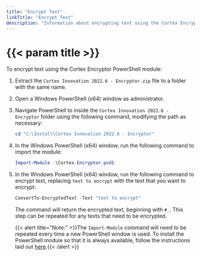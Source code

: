 ```yaml
---
title: "Encrypt Text"
linkTitle: "Encrypt Text"
description: "Information about encrypting text using the Cortex Encryptor."
---
```


# {{< param title >}}

To encrypt text using the Cortex Encryptor PowerShell module:

1. Extract the `Cortex Innovation 2022.6 - Encryptor.zip` file to a folder with the same name.
1. Open a Windows PowerShell (x64) window as administrator.
1. Navigate PowerShell to inside the `Cortex Innovation 2022.6 - Encryptor` folder using the following command, modifying the path as necessary:

    ```powershell
    cd "C:\Install\Cortex Innovation 2022.6 - Encryptor"
    ```

1. In the Windows PowerShell (x64) window, run the following command to import the module:

    ```powershell
    Import-Module .\Cortex.Encryptor.psd1
    ```

1. In the Windows PowerShell (x64) window, run the following command to encrypt text, replacing `text to encrypt` with the text that you want to encrypt:

    ```powershell
    ConvertTo-EncryptedText -Text "text to encrypt"
    ```

    The command will return the encrypted text, beginning with `#_`. This step can be repeated for any texts that need to be encrypted.

    {{< alert title="Note:" >}}The `Import-Module` command will need to be repeated every time a new PowerShell window is used. To install the PowerShell module so that it is always available, follow the instructions laid out [here](https://docs.microsoft.com/en-us/powershell/scripting/developer/module/installing-a-powershell-module?view=powershell-7.2).{{< /alert >}}
